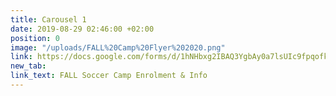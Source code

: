 ```yaml
---
title: Carousel 1
date: 2019-08-29 02:46:00 +02:00
position: 0
image: "/uploads/FALL%20Camp%20Flyer%202020.png"
link: https://docs.google.com/forms/d/1hNHbxg2IBAQ3YgbAy0a7lsUIc9fpqofkG6Ft5Ig9DR0/edit?usp=drive_web
new_tab: 
link_text: FALL Soccer Camp Enrolment & Info
---
```


